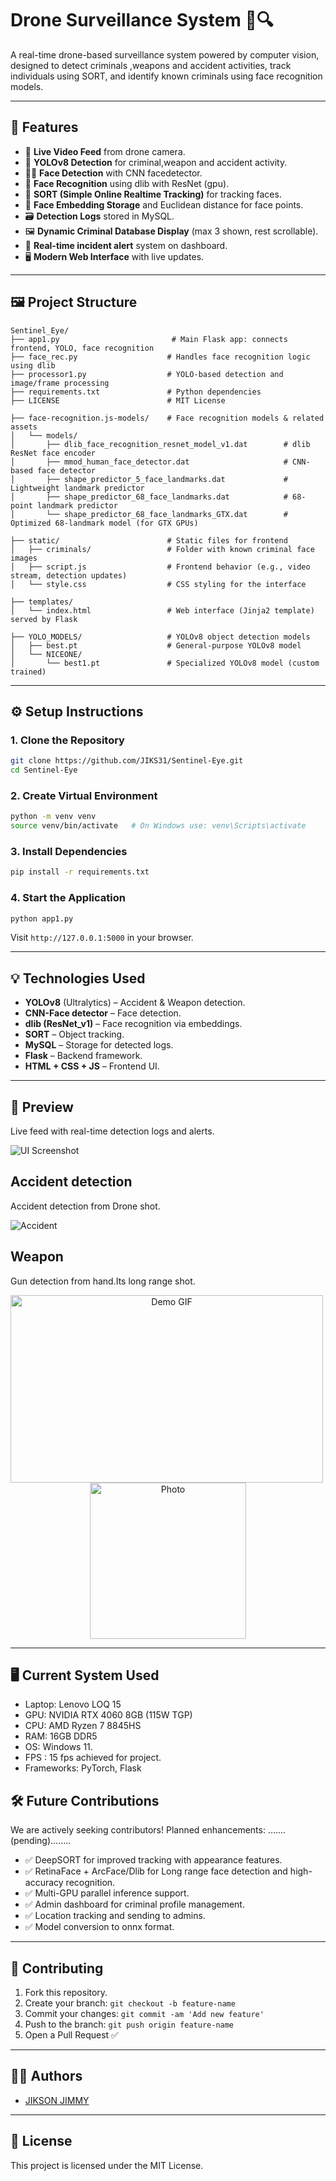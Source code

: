 
# Drone Surveillance System 🚁🔍

A real-time drone-based surveillance system powered by computer vision, designed to detect criminals ,weapons and accident activities, track individuals using SORT, and identify known criminals using face recognition models.

---

## 🔧 Features

- 🎥 **Live Video Feed** from drone camera.
- 🧠 **YOLOv8 Detection** for criminal,weapon and accident activity.
- 🧑‍💼 **Face Detection** with CNN facedetector.
- 🧠 **Face Recognition** using dlib with ResNet (gpu).
- 🔁 **SORT (Simple Online Realtime Tracking)** for tracking faces.
- 📸 **Face Embedding Storage** and Euclidean distance for face points.
- 🗃️ **Detection Logs** stored in MySQL.
- 🖼️ **Dynamic Criminal Database Display** (max 3 shown, rest scrollable).
- 🧠 **Real-time incident alert** system on dashboard.
- 🖥️ **Modern Web Interface** with live updates.

---

## 🖼️ Project Structure

```
Sentinel_Eye/
├── app1.py                         # Main Flask app: connects frontend, YOLO, face recognition
├── face_rec.py                    # Handles face recognition logic using dlib
├── processor1.py                  # YOLO-based detection and image/frame processing
├── requirements.txt               # Python dependencies
├── LICENSE                        # MIT License

├── face-recognition.js-models/    # Face recognition models & related assets
│   └── models/
│       ├── dlib_face_recognition_resnet_model_v1.dat        # dlib ResNet face encoder
│       ├── mmod_human_face_detector.dat                     # CNN-based face detector
│       ├── shape_predictor_5_face_landmarks.dat             # Lightweight landmark predictor
│       ├── shape_predictor_68_face_landmarks.dat            # 68-point landmark predictor
│       └── shape_predictor_68_face_landmarks_GTX.dat        # Optimized 68-landmark model (for GTX GPUs)

├── static/                        # Static files for frontend
│   ├── criminals/                 # Folder with known criminal face images
│   ├── script.js                  # Frontend behavior (e.g., video stream, detection updates)
│   └── style.css                  # CSS styling for the interface

├── templates/
│   └── index.html                 # Web interface (Jinja2 template) served by Flask

├── YOLO_MODELS/                   # YOLOv8 object detection models
│   ├── best.pt                    # General-purpose YOLOv8 model
│   └── NICEONE/
│       └── best1.pt               # Specialized YOLOv8 model (custom trained)
```

---

## ⚙️ Setup Instructions

### 1. Clone the Repository

```bash
git clone https://github.com/JIKS31/Sentinel-Eye.git
cd Sentinel-Eye
```

### 2. Create Virtual Environment

```bash
python -m venv venv
source venv/bin/activate   # On Windows use: venv\Scripts\activate
```

### 3. Install Dependencies

```bash
pip install -r requirements.txt
```

### 4. Start the Application

```bash
python app1.py
```

Visit `http://127.0.0.1:5000` in your browser.

---

## 💡 Technologies Used

- **YOLOv8** (Ultralytics) – Accident & Weapon detection.
- **CNN-Face detector** – Face detection.
- **dlib (ResNet_v1)** – Face recognition via embeddings.
- **SORT** – Object tracking.
- **MySQL** – Storage for detected logs.
- **Flask** – Backend framework.
- **HTML + CSS + JS** – Frontend UI.

---

## 📸 Preview

Live feed with real-time detection logs and alerts.

![UI Screenshot](Frontend.png)

## Accident detection

Accident detection from Drone shot.

![Accident](ACCIDENT_DRONE_SHOT.gif)

## Weapon
Gun detection from hand.Its long range shot.

<p align="center">
  <img src="gun.gif" alt="Demo GIF" width="500" height="300" style="margin-right: 10px;"/>
  <img src="gun.png" alt="Photo" width="250"/>
</p>


---
## 🖥️ Current System Used

- Laptop: Lenovo LOQ 15
- GPU: NVIDIA RTX 4060 8GB (115W TGP)
- CPU: AMD Ryzen 7 8845HS
- RAM: 16GB DDR5
- OS: Windows 11.
- FPS : 15 fps achieved for project.
- Frameworks: PyTorch, Flask
## 🛠️ Future Contributions

We are actively seeking contributors! Planned enhancements:
.......(pending)........
- ✅ DeepSORT for improved tracking with appearance features.
- ✅ RetinaFace + ArcFace/Dlib for Long range face detection and high-accuracy recognition.
- ✅ Multi-GPU parallel inference support.
- ✅ Admin dashboard for criminal profile management.
- ✅ Location tracking and sending to admins.
- ✅ Model conversion to onnx format.
---

## 🤝 Contributing

1. Fork this repository.
2. Create your branch: `git checkout -b feature-name`
3. Commit your changes: `git commit -am 'Add new feature'`
4. Push to the branch: `git push origin feature-name`
5. Open a Pull Request ✅

---

## 🧑‍💻 Authors

- [JIKSON JIMMY](https://github.com/JIKS31)

---

## 📜 License

This project is licensed under the MIT License.
